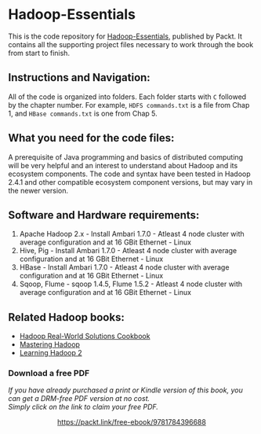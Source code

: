 


# Hadoop-Essentials

This is the code repository for [Hadoop-Essentials](https://www.packtpub.com/big-data-and-business-intelligence/hadoop-essentials?utm_source=GitHub&utm_medium=repository&utm_campaign=9781784396688), published by Packt. It contains all the supporting project files necessary to work through the book from start to finish.

## Instructions and Navigation:

All of the code is organized into folders.
Each folder starts with `C` followed by the chapter number.
For example, `HDFS commands.txt` is a file from Chap 1, and `HBase commands.txt` is one from Chap 5.


## What you need for the code files:

A prerequisite of Java programming and basics of distributed computing will be very helpful and an interest to understand about 
Hadoop and its ecosystem components.
The code and syntax have been tested in Hadoop 2.4.1 and other compatible ecosystem component versions, but may vary in the 
newer version.


## Software and Hardware requirements:

1) Apache Hadoop 2.x - Install Ambari 1.7.0 - Atleast 4 node cluster with average configuration and at 16 GBit Ethernet - Linux
2) Hive, Pig - Install Ambari 1.7.0 - Atleast 4 node cluster with average configuration and at 16 GBit Ethernet - Linux
3) HBase - Install Ambari 1.7.0 - Atleast 4 node cluster with average configuration and at 16 GBit Ethernet - Linux
4) Sqoop, Flume - sqoop 1.4.5, Flume 1.5.2 - Atleast 4 node cluster with average configuration and at 16 GBit Ethernet - Linux


## Related Hadoop books:

* [Hadoop Real-World Solutions Cookbook](https://www.packtpub.com/big-data-and-business-intelligence/hadoop-real-world-solutions-cookbook?utm_source=GitHub&utm_medium=repository&utm_campaign=9781849519120)
* [Mastering Hadoop](https://www.packtpub.com/big-data-and-business-intelligence/mastering-hadoop?utm_source=GitHub&utm_medium=repository&utm_campaign=9781783983643)
* [Learning Hadoop 2](https://www.packtpub.com/big-data-and-business-intelligence/learning-hadoop?utm_source=GitHub&utm_medium=repository&utm_campaign=9781783285518)

### Download a free PDF

 <i>If you have already purchased a print or Kindle version of this book, you can get a DRM-free PDF version at no cost.<br>Simply click on the link to claim your free PDF.</i>
<p align="center"> <a href="https://packt.link/free-ebook/9781784396688">https://packt.link/free-ebook/9781784396688 </a> </p>